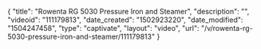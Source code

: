 {
    "title": "Rowenta RG 5030 Pressure Iron and Steamer",
    "description": "",
    "videoid": "111179813",
    "date_created": "1502923220",
    "date_modified": "1504247458",
    "type": "captivate",
    "layout": "video",
    "url": "\/v\/rowenta-rg-5030-pressure-iron-and-steamer\/111179813"
}